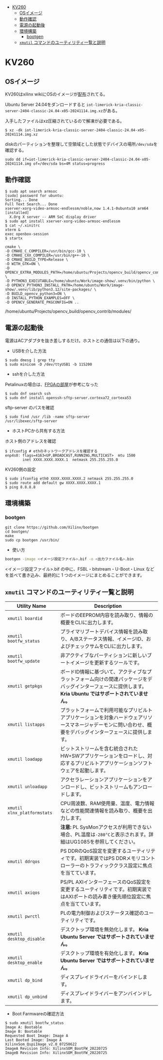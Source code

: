 - [KV260](#kv260)
  - [OSイメージ](#osイメージ)
  - [動作確認](#動作確認)
  - [電源の起動後](#電源の起動後)
  - [環境構築](#環境構築)
    - [bootgen](#bootgen)
  - [`xmutil` コマンドのユーティリティ一覧と説明](#xmutil-コマンドのユーティリティ一覧と説明)

# KV260

## OSイメージ

KV260はxilinx wikiにOSのイメージが[配布](https://xilinx-wiki.atlassian.net/wiki/spaces/A/pages/1641152513/Kria+SOMs+Starter+Kits#K26-Starter-Kit-Linux)されてる。  

Ubuntu Server 24.04をダンロードすると
`iot-limerick-kria-classic-server-2404-classic-24.04-x05-20241114.img.xz`がある。

入手したファイルはxz圧縮されているので解凍が必要である。
   
```
$ xz -dk iot-limerick-kria-classic-server-2404-classic-24.04-x05-20241114.img.xz
```

diskのパーティションを整理して空領域とした状態でデバイスの場所`/dev/sda`を確認する。  

```
sudo dd if=iot-limerick-kria-classic-server-2404-classic-24.04-x05-20241114.img of=/dev/sda bs=4M status=progress
```

## 動作確認

```
$ sudo apt search armsoc
[sudo] password for ubuntu: 
Sorting... Done
Full Text Search... Done
xserver-xorg-video-armsoc-endlessm/noble,now 1.4.1-0ubuntu10 arm64 [installed]
  X.Org X server -- ARM SoC display driver
$ sudo apt install xserver-xorg-video-armsoc-endlessm
$ cat ~/.xinitrc 
xterm & 
exec openbox-session
$ startx
```

```
cmake \
-D CMAKE_C_COMPILER=/usr/bin/gcc-10 \
-D CMAKE_CXX_COMPILER=/usr/bin/g++-10 \
-D CMAKE_BUILD_TYPE=Release \
-D WITH_GTK=ON \
-D OPENCV_EXTRA_MODULES_PATH=/home/ubuntu/Projects/opencv_build/opencv_contrib/modules/ \
-D PYTHON3_EXECUTABLE=/home/ubuntu/Work/image-show/.venv/bin/python \
-D OPENCV_PYTHON3_INSTALL_PATH=/home/ubuntu/Work/image-show/.venv/lib/python3.12/site-packages/ \
-D BUILD_opencv_python3=ON \
-D INSTALL_PYTHON_EXAMPLES=OFF \
-D OPENCV_GENERATE_PKGCONFIG=ON ..
```

/home/ubuntu/Projects/opencv_build/opencv_contrib/modules/

## 電源の起動後

電源はACアダプタを抜き差しするだけ。ホストとの通信は以下の通り。

- USBを介した方法

```
$ sudo dmesg | grep tty
$ sudo minicom -D /dev/ttyUSB1 -b 115200
```

- sshを介した方法

Petalinuxの場合は、[FPGAの部屋](https://marsee101.blog.fc2.com/blog-entry-5725.html)が参考になった

```
$ sudo dnf search ssh
$ sudo dnf install openssh-sftp-server.cortexa72_cortexa53           
```

sftp-server のパスを確認

```                                
$ sudo find /usr /lib -name sftp-server
/usr/libexec/sftp-server 
```

- ホストPCから共有する方法

ホスト側のアドレスを確認

```
$ ifconfig # ethのネットワークアドレスを確認する
enp4s0: flags=4163<UP,BROADCAST,RUNNING,MULTICAST>  mtu 1500
        inet XXXX.XXXX.XXXX.1  netmask 255.255.255.0
```

KV260側の設定

```
$ sudo ifconfig eth0 XXXX.XXXX.XXXX.2 netmask 255.255.255.0
$ sudo route add default gw XXXX.XXXX.XXXX.1
$ ping 8.8.8.8
```

## 環境構築

### bootgen

```
git clone https://github.com/Xilinx/bootgen  
cd bootgen/  
make  
sudo cp bootgen /usr/bin/
```

- 使い方

```bash
bootgen -image <イメージ設定ファイル>.bif -o <出力ファイル名>.bin
```

<イメージ設定ファイル>.bif の中に、FSBL・bitstream・U-Boot・Linux などを並べて書き込み、最終的に 1 つのイメージにまとめることができます。

## `xmutil` コマンドのユーティリティ一覧と説明

| **Utility Name**            | **Description**                                                                                                                                               |
| --------------------------- | ------------------------------------------------------------------------------------------------------------------------------------------------------------- |
| `xmutil boardid`            | ボードのEEPROM内容を読み取り、情報の概要をCLIに出力します。                                                                                                   |
| `xmutil bootfw_status`      | プライマリブートデバイス情報を読み取り、A/Bステータス情報、イメージID、およびチェックサムをCLIに出力します。                                                  |
| `xmutil bootfw_update`      | 非アクティブなパーティションに新しいブートイメージを更新するツールです。                                                                                      |
| `xmutil getpkgs`            | ボードID情報に基づいて、アクティブなプラットフォーム向けの関連パッケージをデバッグインターフェースに提供します。 **Kria Ubuntu ではサポートされていません。** |
| `xmutil listapps`           | プラットフォームで利用可能なプリビルトアプリケーションを対象ハードウェアリソースマネージャデーモンに問い合わせ、概要をデバッグインターフェースに提供します。  |
| `xmutil loadapp`            | ビットストリームを含む統合されたHW+SWアプリケーションをロードし、対応するプリビルトアプリケーションソフトウェアを起動します。                                 |
| `xmutil unloadapp`          | アクセラレーションアプリケーションをアンロードし、ビットストリームもアンロードします。                                                                        |
| `xmutil xlnx_platformstats` | CPU周波数、RAM使用量、温度、電力情報などの性能関連情報を読み取り、概要を出力します。                                                                          |
|                             | **注意:** PL SysMonアクセスが利用できない場合、PL温度は`-280°C`と表示されます。詳細はUG1085を参照してください。                                               |
| `xmutil ddrqos`             | PS DDRのQoS設定を変更するユーティリティです。初期実装ではPS DDRメモリコントローラーのトラフィッククラス設定に焦点を当てています。                             |
| `xmutil axiqos`             | PS/PL AXIインターフェースのQoS設定を変更するユーティリティです。初期実装ではAXIポートの読み書き優先順位設定に焦点を当てています。                             |
| `xmutil pwrctl`             | PLの電力制御およびステータス確認のユーティリティです。                                                                                                        |
| `xmutil desktop_disable`    | デスクトップ環境を無効化します。 **Kria Ubuntu Server ではサポートされていません。**                                                                          |
| `xmutil desktop_enable`     | デスクトップ環境を有効化します。 **Kria Ubuntu Server ではサポートされていません。**                                                                          |
| `xmutil dp_bind`            | ディスプレイドライバーをバインドします。                                                                                                                      |
| `xmutil dp_unbind`          | ディスプレイドライバーをアンバインドします。                                                                                                                  |

- Boot Farmwareの確認方法

```terminal
$ sudo xmutil bootfw_status
Image A: Bootable
Image B: Bootable
Requested Boot Image: Image A
Last Booted Image: Image A
XilinxSom_QspiImage_v2.0_07250622
ImageA Revision Info: XilinxSOM_BootFW_20220725
ImageB Revision Info: XilinxSOM_BootFW_20220725
```